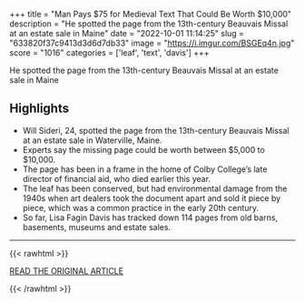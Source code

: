 +++
title = "Man Pays $75 for Medieval Text That Could Be Worth $10,000"
description = "He spotted the page from the 13th-century Beauvais Missal at an estate sale in Maine"
date = "2022-10-01 11:14:25"
slug = "633820f37c9413d3d6d7db33"
image = "https://i.imgur.com/BSGEq4n.jpg"
score = "1016"
categories = ['leaf', 'text', 'davis']
+++

He spotted the page from the 13th-century Beauvais Missal at an estate sale in Maine

## Highlights

- Will Sideri, 24, spotted the page from the 13th-century Beauvais Missal at an estate sale in Waterville, Maine.
- Experts say the missing page could be worth between $5,000 to $10,000.
- The page has been in a frame in the home of Colby College’s late director of financial aid, who died earlier this year.
- The leaf has been conserved, but had environmental damage from the 1940s when art dealers took the document apart and sold it piece by piece, which was a common practice in the early 20th century.
- So far, Lisa Fagin Davis has tracked down 114 pages from old barns, basements, museums and estate sales.

---

{{< rawhtml >}}
  <p class="article-category">
    <a target="_blank" href="https://www.smithsonianmag.com/smart-news/man-pays-75-for-700-year-old-medieval-text-that-could-be-worth-10000-180980858/">READ THE ORIGINAL ARTICLE</a>
  </p>
{{< /rawhtml >}}
